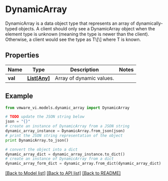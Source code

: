 # DynamicArray

DynamicArray is a data object type that represents an array of dynamically-typed objects.  A client should only see a DynamicArray object when the element type is unknown (meaning the type is newer than the client). Otherwise, a client would see the type as T\\[\\] where T is known. 

## Properties
Name | Type | Description | Notes
------------ | ------------- | ------------- | -------------
**val** | [**List[Any]**](Any.md) | Array of dynamic values.  | 

## Example

```python
from vmware_vi.models.dynamic_array import DynamicArray

# TODO update the JSON string below
json = "{}"
# create an instance of DynamicArray from a JSON string
dynamic_array_instance = DynamicArray.from_json(json)
# print the JSON string representation of the object
print DynamicArray.to_json()

# convert the object into a dict
dynamic_array_dict = dynamic_array_instance.to_dict()
# create an instance of DynamicArray from a dict
dynamic_array_form_dict = dynamic_array.from_dict(dynamic_array_dict)
```
[[Back to Model list]](../README.md#documentation-for-models) [[Back to API list]](../README.md#documentation-for-api-endpoints) [[Back to README]](../README.md)


